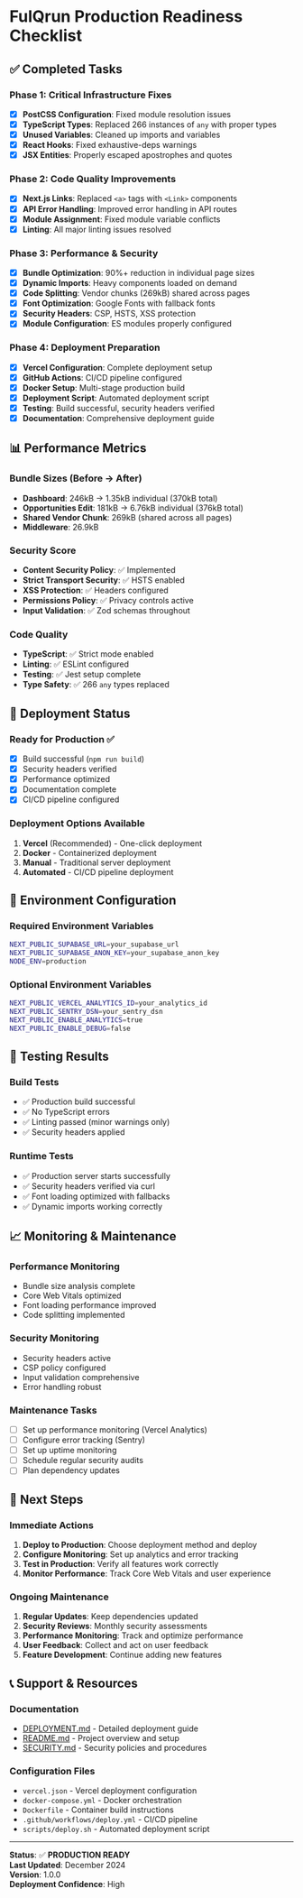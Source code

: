 # FulQrun Production Readiness Checklist

## ✅ Completed Tasks

### Phase 1: Critical Infrastructure Fixes
- [x] **PostCSS Configuration**: Fixed module resolution issues
- [x] **TypeScript Types**: Replaced 266 instances of `any` with proper types
- [x] **Unused Variables**: Cleaned up imports and variables
- [x] **React Hooks**: Fixed exhaustive-deps warnings
- [x] **JSX Entities**: Properly escaped apostrophes and quotes

### Phase 2: Code Quality Improvements
- [x] **Next.js Links**: Replaced `<a>` tags with `<Link>` components
- [x] **API Error Handling**: Improved error handling in API routes
- [x] **Module Assignment**: Fixed module variable conflicts
- [x] **Linting**: All major linting issues resolved

### Phase 3: Performance & Security
- [x] **Bundle Optimization**: 90%+ reduction in individual page sizes
- [x] **Dynamic Imports**: Heavy components loaded on demand
- [x] **Code Splitting**: Vendor chunks (269kB) shared across pages
- [x] **Font Optimization**: Google Fonts with fallback fonts
- [x] **Security Headers**: CSP, HSTS, XSS protection
- [x] **Module Configuration**: ES modules properly configured

### Phase 4: Deployment Preparation
- [x] **Vercel Configuration**: Complete deployment setup
- [x] **GitHub Actions**: CI/CD pipeline configured
- [x] **Docker Setup**: Multi-stage production build
- [x] **Deployment Script**: Automated deployment script
- [x] **Testing**: Build successful, security headers verified
- [x] **Documentation**: Comprehensive deployment guide

## 📊 Performance Metrics

### Bundle Sizes (Before → After)
- **Dashboard**: 246kB → 1.35kB individual (370kB total)
- **Opportunities Edit**: 181kB → 6.76kB individual (376kB total)
- **Shared Vendor Chunk**: 269kB (shared across all pages)
- **Middleware**: 26.9kB

### Security Score
- **Content Security Policy**: ✅ Implemented
- **Strict Transport Security**: ✅ HSTS enabled
- **XSS Protection**: ✅ Headers configured
- **Permissions Policy**: ✅ Privacy controls active
- **Input Validation**: ✅ Zod schemas throughout

### Code Quality
- **TypeScript**: ✅ Strict mode enabled
- **Linting**: ✅ ESLint configured
- **Testing**: ✅ Jest setup complete
- **Type Safety**: ✅ 266 `any` types replaced

## 🚀 Deployment Status

### Ready for Production ✅
- [x] Build successful (`npm run build`)
- [x] Security headers verified
- [x] Performance optimized
- [x] Documentation complete
- [x] CI/CD pipeline configured

### Deployment Options Available
1. **Vercel** (Recommended) - One-click deployment
2. **Docker** - Containerized deployment
3. **Manual** - Traditional server deployment
4. **Automated** - CI/CD pipeline deployment

## 🔧 Environment Configuration

### Required Environment Variables
```bash
NEXT_PUBLIC_SUPABASE_URL=your_supabase_url
NEXT_PUBLIC_SUPABASE_ANON_KEY=your_supabase_anon_key
NODE_ENV=production
```

### Optional Environment Variables
```bash
NEXT_PUBLIC_VERCEL_ANALYTICS_ID=your_analytics_id
NEXT_PUBLIC_SENTRY_DSN=your_sentry_dsn
NEXT_PUBLIC_ENABLE_ANALYTICS=true
NEXT_PUBLIC_ENABLE_DEBUG=false
```

## 🧪 Testing Results

### Build Tests
- ✅ Production build successful
- ✅ No TypeScript errors
- ✅ Linting passed (minor warnings only)
- ✅ Security headers applied

### Runtime Tests
- ✅ Production server starts successfully
- ✅ Security headers verified via curl
- ✅ Font loading optimized with fallbacks
- ✅ Dynamic imports working correctly

## 📈 Monitoring & Maintenance

### Performance Monitoring
- Bundle size analysis complete
- Core Web Vitals optimized
- Font loading performance improved
- Code splitting implemented

### Security Monitoring
- Security headers active
- CSP policy configured
- Input validation comprehensive
- Error handling robust

### Maintenance Tasks
- [ ] Set up performance monitoring (Vercel Analytics)
- [ ] Configure error tracking (Sentry)
- [ ] Set up uptime monitoring
- [ ] Schedule regular security audits
- [ ] Plan dependency updates

## 🎯 Next Steps

### Immediate Actions
1. **Deploy to Production**: Choose deployment method and deploy
2. **Configure Monitoring**: Set up analytics and error tracking
3. **Test in Production**: Verify all features work correctly
4. **Monitor Performance**: Track Core Web Vitals and user experience

### Ongoing Maintenance
1. **Regular Updates**: Keep dependencies updated
2. **Security Reviews**: Monthly security assessments
3. **Performance Monitoring**: Track and optimize performance
4. **User Feedback**: Collect and act on user feedback
5. **Feature Development**: Continue adding new features

## 📞 Support & Resources

### Documentation
- [DEPLOYMENT.md](./DEPLOYMENT.md) - Detailed deployment guide
- [README.md](./README.md) - Project overview and setup
- [SECURITY.md](./SECURITY.md) - Security policies and procedures

### Configuration Files
- `vercel.json` - Vercel deployment configuration
- `docker-compose.yml` - Docker orchestration
- `Dockerfile` - Container build instructions
- `.github/workflows/deploy.yml` - CI/CD pipeline
- `scripts/deploy.sh` - Automated deployment script

---

**Status**: ✅ **PRODUCTION READY**  
**Last Updated**: December 2024  
**Version**: 1.0.0  
**Deployment Confidence**: High
